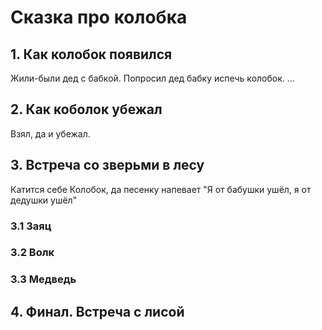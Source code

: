 # Сказка про колобка

## 1. Как колобок появился
Жили-были дед с бабкой. 
Попросил дед бабку испечь колобок.
...

## 2. Как коболок убежал
Взял, да и убежал.

## 3. Встреча со зверьми в лесу
Катится себе Колобок, да песенку напевает "Я от бабушки ушёл, я от дедушки ушёл"

### 3.1 Заяц

### 3.2 Волк

### 3.3 Медведь
 
## 4. Финал. Встреча с лисой
